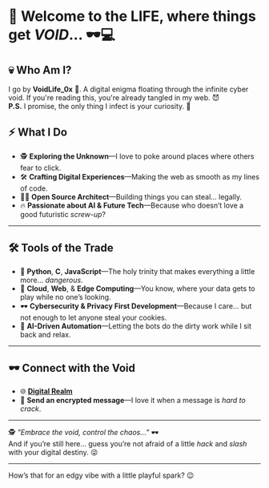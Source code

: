 # 👾 **Welcome to the LIFE, where things get *VOID*...** 🕶️💻

## 💀 **Who Am I?**  
I go by **VoidLife_0x** 👀. A digital enigma floating through the infinite cyber void. If you're reading this, you're already tangled in my web. 😈  
**P.S.** I promise, the only thing I infect is your curiosity. 🖤

## ⚡ **What I Do**  
- 🕵️ **Exploring the Unknown**—I love to poke around places where others fear to click.  
- 🛠️ **Crafting Digital Experiences**—Making the web as smooth as my lines of code.  
- 👨‍💻 **Open Source Architect**—Building things you can steal... legally.  
- 🔥 **Passionate about AI & Future Tech**—Because who doesn’t love a good futuristic *screw-up*?

---

## 🛠️ **Tools of the Trade**  
- 🐍 **Python**, **C**, **JavaScript**—The holy trinity that makes everything a little more... *dangerous*.  
- 🚀 **Cloud**, **Web**, & **Edge Computing**—You know, where your data gets to play while no one’s looking.  
- 🕶️ **Cybersecurity & Privacy First Development**—Because I care... but not enough to let anyone steal your cookies.  
- 🧠 **AI-Driven Automation**—Letting the bots do the dirty work while I sit back and relax.

---

## 🕶️ **Connect with the Void**  
- 🌐 [**Digital Realm**](#)  
- 📧 **Send an encrypted message**—I love it when a message is *hard to crack*.

---

🕵️ _"Embrace the void, control the chaos..."_ 🕶️  
And if you’re still here... guess you’re not afraid of a little *hack* and *slash* with your digital destiny. 😜

---

How’s that for an edgy vibe with a little playful spark? 😉
